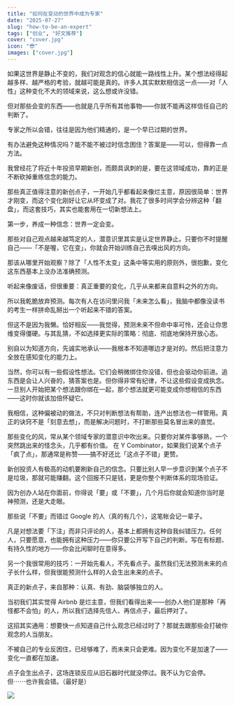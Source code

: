 ```yaml
---
title: "如何在变动的世界中成为专家"
date: "2025-07-27"
slug: "how-to-be-an-expert"
tags: ["创业", "好文推荐"]
cover: "cover.jpg"
icon: "😎"
images: ["cover.jpg"]
---
```

如果这世界是静止不变的，我们对观念的信心就能一路线性上升。某个想法经得起越多样、越严格的考验，就越可能是真的。许多人其实默默相信这一点——对「人性」这种变化不大的领域来说，这么想或许没错。



但对那些会变的东西——也就是几乎所有其他事物——你就不能再这样信任自己的判断了。



专家之所以会错，往往是因为他们精通的，是一个早已过期的世界。



有办法避免这种情况吗？能不能不被过时信念困住？答案是——可以，但得靠一点方法。



我曾经花了将近十年投资早期新创，而颇具讽刺的是，要在这领域成功，靠的正是不断砍掉重练信念的能力。



那些真正值得注意的新创点子，一开始几乎都看起来像烂主意，原因很简单：世界才刚变，而这个变化刚好让它从坏变成了对。我花了很多时间学会分辨这种「翻盘」，而这套技巧，其实也能套用在一切新想法上。



第一步，养成一种信念：世界一定会变。



那些对自己观点越来越笃定的人，潜意识里其实是认定世界静止。只要你不时提醒自己——「不是喔，它在变」，你就会开始训练自己去嗅出风的方向。



那该从哪里开始观察？除了「人性不太变」这条中等实用的原则外，很抱歉，变化这东西基本上没办法准确预测。



听起来像废话，但很重要：真正重要的变化，几乎从来都来自意料之外的方向。



所以我乾脆放弃预测。每次有人在访问里问我「未来怎么看」，我脑中都像没读书的考生一样拼命乱掰出一个听起来不错的答案。



但这不是因为我懒。恰好相反——我觉得，预测未来不但命中率可怜，还会让你思维变得僵硬。与其乱猜，不如选择更实际的策略：彻底、彻底地保持开放心态。



别自以为知道方向，先诚实地承认——我根本不知道哪边才是对的。然后把注意力全放在感知变化的能力上。



当然，你可以有一些假设性想法。它们会稍微绑住你没错，但也会驱动你前进。追东西是会让人兴奋的，猜答案也是。但你得非常有纪律，不让这些假设变成执念。
一旦别人开始把某个想法跟你绑在一起，那个想法就更可能变成你想相信的东西——这时你就该加倍怀疑它。



我相信，这种偏被动的做法，不只对判断想法有帮助，连产出想法也一样管用。真正的诀窍不是「刻意去想」，而是解决问题时，不打断那些莫名冒出来的直觉。



那些变化的风，常从某个领域专家的潜意识中吹出来。只要你对某件事够熟，一个突然跳出来的怪念头，几乎都有价值。
在 Y Combinator，如果我们说某个点子「疯了点」，那通常是称赞——搞不好还比「这点子不错」更赞。



新创投资人有极高的动机要刷新自己的信念。只要比别人早一步意识到某个点子不是垃圾，那就可能赚翻。这个回报不只是钱，更是你整个判断体系的现场验证。



因为创办人站在你面前，你得说「要」或「不要」，几个月后你就会知道你当时是神预测，还是大走眼。



那些说「不要」而错过 Google 的人（真的有几个），这笔帐会记一辈子。



凡是对想法要「下注」而非只评论的人，基本上都拥有这种自我纠错压力。任何人，只要愿意，也能拥有这种压力——你只要公开写下自己的判断。写在有标题、有持久性的地方——你会比闲聊时在意得多。



另一个我很常用的技巧：一开始先看人，不先看点子。虽然我们无法预测未来的点子长什么样，但我很能预测什么样的人会生出未来的点子。



真正的新点子，来自那种：认真、有劲、脑袋够独立的人。



当初我们其实觉得 Airbnb 是烂主意，但我们看得出来——创办人他们是那种「再怪都不会怕」的人，所以我们选择先信人、再信点子，最后押对了。



这招其实通用：想要快一点知道自己什么观念已经过时了？那就去跟那些会打破你观念的人当朋友。



不被自己的专业反困住，已经够难了，而未来只会更难。因为变化不是加速了——变化一直都在加速。



点子会生出点子，这场连锁反应从旧石器时代就没停过。我不认为它会停。
但⋯⋯也许我会错。（最好是）




![](https://prod-files-secure.s3.us-west-2.amazonaws.com/112d0858-5090-4d34-a606-b75eb8d65fd2/46476355-9cf3-4e99-9b7a-3531bc426380/1000202064.png?X-Amz-Algorithm=AWS4-HMAC-SHA256&X-Amz-Content-Sha256=UNSIGNED-PAYLOAD&X-Amz-Credential=ASIAZI2LB4664DNCPRTZ%2F20251026%2Fus-west-2%2Fs3%2Faws4_request&X-Amz-Date=20251026T224441Z&X-Amz-Expires=3600&X-Amz-Security-Token=IQoJb3JpZ2luX2VjEN3%2F%2F%2F%2F%2F%2F%2F%2F%2F%2FwEaCXVzLXdlc3QtMiJHMEUCIFaHxInj4iL9%2BCkTJP5A8Pnzv4Hj7wCbPpOb9miXu9%2FRAiEA1v0mVs3HYFgYD%2FuDdoHPggVWh788vjRIIjKwLP41Yh4qiAQIlv%2F%2F%2F%2F%2F%2F%2F%2F%2F%2FARAAGgw2Mzc0MjMxODM4MDUiDJl9cS3%2Bfc3xi880QCrcA9ogoxBsqB4nPRQwC%2FrIEQb0YQ1mpmwZp5GCj76pYBpxpmr3ZWfcrOdpTZjgNTnjonS4ECi%2F5ys%2FPI9CJd5I%2BAQ2OvfMWtlBxkZv8sw92ZYhOpYNb6gujVEh06YNfzS0NTgE8ysG%2F2YvQtem0CmRNAiC7cQ1uNPZ%2FQT%2B90B14%2BV0uoR7uDLXZK7lUkOqslWJ23mPSAyRaF35T0sxckeNcsFAwk1kJtxqihBcCCkfgMVuO3mSuPENRZ%2FQmpCgHnNcI31KjW%2B698zqDKZvdvq%2BM0HLJB%2BY6viYJdVoLZko5qeyaXe4en7fWHQ%2FqLMqKniEcij8nwaxacwFV1D%2B6n5X5Xiov4HtrAtrj3zFHA5E7gFE86m2hbjAefolxLU0Fc9S9cyGhUbVe3gzIKSaeFLGytxSiurV%2F6%2FJ16oNQMa7JBczw9%2BgUjW%2BqRC3%2F76vrAXfJXMM%2F%2BKFbo5Q18ukTUQTNYDTw%2Fn51hpA8Rsas5PH1GPNpwD0j6aD5Z8LLwCii2AsVbX9xJ72l8f1AT90XaSv%2BkukhJiOvj48oC7lBIYO2gSwo%2FY3q32jZjjGrxfSljJo38c%2BCh756D3waK2kZLOIPXyd1Dt5ppKCWz2rE6%2BeDIygtfjjPBHtBDs2JOiWMLyQ%2BscGOqUBwRdqTSb5Y1iBDlqBR4s%2FzLXhZbYGwHWGqY956Y%2BkWhIg6xb7mks7YPT%2Bf%2FPxSB2NCsQc60A97%2FFBh1TUieBs7FCkb3WmeAkCWWPqgQN4pRG7kqSWgvCH8MEJLAYkOfcbva99vkBGd2ZtklYtuF2vo1FSEFIgjdb27yuhNSMwrgYiRay370JusGp81NsTlzv2eL4CqvwleRVU2XGTGfAmkmfTC87O&X-Amz-Signature=668920e7f8ed4e913a28e0ef9ad52d0f81c964d881501305428798e9fdbaae43&X-Amz-SignedHeaders=host&x-amz-checksum-mode=ENABLED&x-id=GetObject)

